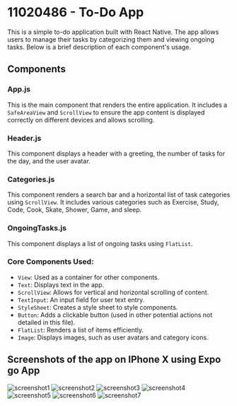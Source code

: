 # 11020486 - To-Do App

This is a simple to-do application built with React Native. The app allows users to manage their tasks by categorizing them and viewing ongoing tasks. Below is a brief description of each component's usage.

## Components

### App.js
This is the main component that renders the entire application. It includes a `SafeAreaView` and `ScrollView` to ensure the app content is displayed correctly on different devices and allows scrolling.

### Header.js
This component displays a header with a greeting, the number of tasks for the day, and the user avatar.

### Categories.js
This component renders a search bar and a horizontal list of task categories using `ScrollView`. It includes various categories such as Exercise, Study, Code, Cook, Skate, Shower, Game, and sleep.

### OngoingTasks.js
This component displays a list of ongoing tasks using `FlatList`.

### Core Components Used:
- `View`: Used as a container for other components.
- `Text`: Displays text in the app.
- `ScrollView`: Allows for vertical and horizontal scrolling of content.
- `TextInput`: An input field for user text entry.
- `StyleSheet`: Creates a style sheet to style components.
- `Button`: Adds a clickable button (used in other potential actions not detailed in this file).
- `FlatList`: Renders a list of items efficiently.
- `Image`: Displays images, such as user avatars and category icons.

## Screenshots of the app on IPhone X using Expo go App

![screenshot1](screenshot1.jpg)
![screenshot2](screenshot2.jpg)
![screenshot3](screenshot3.jpg)
![screenshot4](screenshot4.jpg)
![screenshot5](screenshot5.jpg)
![screenshot6](screenshot6.jpg)
![screenshot7](screenshot7.jpg)